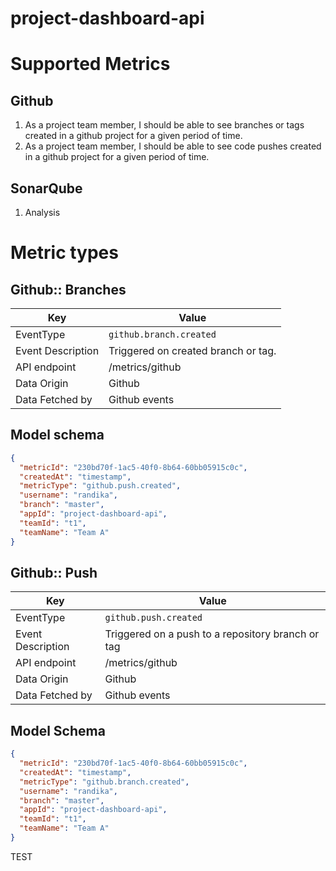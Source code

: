 # project-dashboard-api

# Supported Metrics

## Github
1. As a project team member, I should be able to see branches or tags created in a github project for a given period of time.
2. As a project team member, I should be able to see code pushes created in a github project for a given period of time.

## SonarQube
1. Analysis 
# Metric types

## Github:: Branches

| Key  | Value |
|------|---|
| EventType |  `github.branch.created` |
| Event Description | Triggered on created branch or tag. |
| API endpoint | /metrics/github |
| Data Origin | Github |
| Data Fetched by  | Github events |

## Model schema
```json
{
  "metricId": "230bd70f-1ac5-40f0-8b64-60bb05915c0c",
  "createdAt": "timestamp",
  "metricType": "github.push.created",
  "username": "randika",
  "branch": "master",
  "appId": "project-dashboard-api",
  "teamId": "t1",
  "teamName": "Team A"
}
```

## Github:: Push

| Key  | Value |
|------|---|
| EventType |  `github.push.created` |
| Event Description | Triggered on a push to a repository branch or tag|
| API endpoint | /metrics/github |
| Data Origin | Github |
| Data Fetched by  | Github events |

## Model Schema

```json
{
  "metricId": "230bd70f-1ac5-40f0-8b64-60bb05915c0c",
  "createdAt": "timestamp",
  "metricType": "github.branch.created",
  "username": "randika",
  "branch": "master",
  "appId": "project-dashboard-api",
  "teamId": "t1",
  "teamName": "Team A"
}
```

TEST
